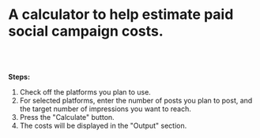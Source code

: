 <h1>A calculator to help estimate paid social campaign costs.</h1> </br></br>

**Steps:** </br>

1. Check off the platforms you plan to use. </br>
2. For selected platforms, enter the number of posts you plan to post, and the target number of impressions you want to reach. </br>
3. Press the "Calculate" button. </br>
4. The costs will be displayed in the "Output" section. </br>
